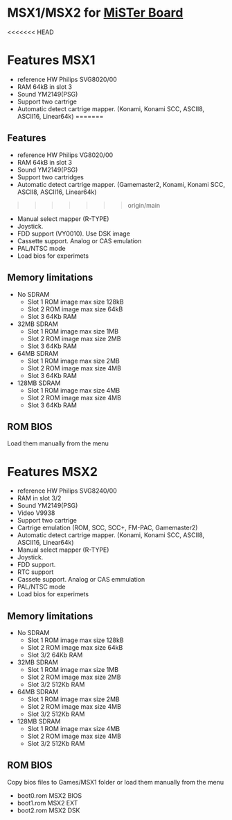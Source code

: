 # MSX1/MSX2 for [MiSTer Board](https://github.com/MiSTer-devel/Main_MiSTer/wiki)

<<<<<<< HEAD
# Features MSX1
- reference HW Philips SVG8020/00
- RAM 64kB in slot 3
- Sound YM2149(PSG)
- Support two cartrige
- Automatic detect cartrige mapper. (Konami, Konami SCC, ASCII8, ASCII16, Linear64k) 
=======
## Features
- reference HW Philips VG8020/00
- RAM 64kB in slot 3
- Sound YM2149(PSG)
- Support two cartridges
- Automatic detect cartrige mapper. (Gamemaster2, Konami, Konami SCC, ASCII8, ASCII16, Linear64k) 
>>>>>>> origin/main
- Manual select mapper (R-TYPE)
- Joystick.
- FDD support (VY0010). Use DSK image
- Cassette support. Analog or CAS emulation
- PAL/NTSC mode
- Load bios for experimets

## Memory limitations
- No SDRAM 
  - Slot 1 ROM image max size 128kB
  - Slot 2 ROM image max size  64kB
  - Slot 3 64Kb RAM
- 32MB SDRAM
  - Slot 1 ROM image max size 1MB
  - Slot 2 ROM image max size 2MB
  - Slot 3 64Kb RAM
- 64MB SDRAM
  - Slot 1 ROM image max size 2MB
  - Slot 2 ROM image max size 4MB
  - Slot 3 64Kb RAM
- 128MB SDRAM
  - Slot 1 ROM image max size 4MB
  - Slot 2 ROM image max size 4MB
  - Slot 3 64Kb RAM

## ROM BIOS
Load them manually from the menu

# Features MSX2
- reference HW Philips SVG8240/00
- RAM in slot 3/2
- Sound YM2149(PSG)
- Video V9938
- Support two cartrige
- Cartrige emulation (ROM, SCC, SCC+, FM-PAC, Gamemaster2)
- Automatic detect cartrige mapper. (Konami, Konami SCC, ASCII8, ASCII16, Linear64k) 
- Manual select mapper (R-TYPE)
- Joystick.
- FDD support.
- RTC support
- Cassete support. Analog or CAS emmulation
- PAL/NTSC mode
- Load bios for experimets

## Memory limitations
- No SDRAM 
  - Slot 1 ROM image max size 128kB
  - Slot 2 ROM image max size  64kB
  - Slot 3/2 64Kb RAM
- 32MB SDRAM
  - Slot 1 ROM image max size 1MB
  - Slot 2 ROM image max size 2MB
  - Slot 3/2 512Kb RAM
- 64MB SDRAM
  - Slot 1 ROM image max size 2MB
  - Slot 2 ROM image max size 4MB
  - Slot 3/2 512Kb RAM
- 128MB SDRAM
  - Slot 1 ROM image max size 4MB
  - Slot 2 ROM image max size 4MB
  - Slot 3/2 512Kb RAM

## ROM BIOS
Copy bios files to Games/MSX1 folder or load them manually from the menu
- boot0.rom MSX2 BIOS 
- boot1.rom MSX2 EXT
- boot2.rom MSX2 DSK
